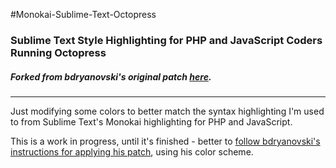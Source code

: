 #Monokai-Sublime-Text-Octopress

### Sublime Text Style Highlighting for PHP and JavaScript Coders Running Octopress
##### Forked from bdryanovski's original patch [here](https://github.com/bdryanovski/Octopress---Monokai).

---------------

Just modifying some colors to better match the syntax highlighting I'm used to from Sublime
Text's Monokai highlighting for PHP and JavaScript. 

This is a work in progress, until it's finished - better to [follow bdryanovski's instructions
for applying his patch](http://bdryanovski.github.com/blog/2012/01/04/octopress-theme/), using his color scheme. 